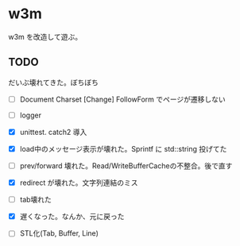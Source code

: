 # w3m

w3m を改造して遊ぶ。

## TODO

だいぶ壊れてきた。ぼちぼち

* [ ] Document Charset [Change] FollowForm でページが遷移しない
* [ ] logger
* [x] unittest. catch2 導入
* [x] load中のメッセージ表示が壊れた。Sprintf に std::string 投げてた
* [ ] prev/forward 壊れた。Read/WriteBufferCacheの不整合。後で直す
* [x] redirect が壊れた。文字列連結のミス
* [ ] tab壊れた
* [x] 遅くなった。なんか、元に戻った

* [ ] STL化(Tab, Buffer, Line)
